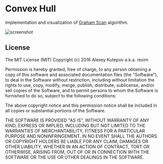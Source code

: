# Convex Hull #

Implementation and visualization of [Graham Scan] algorithm.

![screenshot](http://i.imgur.com/ReMBuQ5.png)

## License ##

The MIT License (MIT)
Copyright (c) 2016 Alexey Kutepov a.k.a. rexim

Permission is hereby granted, free of charge, to any person obtaining a copy of this software and associated documentation files (the "Software"), to deal in the Software without restriction, including without limitation the rights to use, copy, modify, merge, publish, distribute, sublicense, and/or sell copies of the Software, and to permit persons to whom the Software is furnished to do so, subject to the following conditions:

The above copyright notice and this permission notice shall be included in all copies or substantial portions of the Software.

THE SOFTWARE IS PROVIDED "AS IS", WITHOUT WARRANTY OF ANY KIND, EXPRESS OR IMPLIED, INCLUDING BUT NOT LIMITED TO THE WARRANTIES OF MERCHANTABILITY, FITNESS FOR A PARTICULAR PURPOSE AND NONINFRINGEMENT. IN NO EVENT SHALL THE AUTHORS OR COPYRIGHT HOLDERS BE LIABLE FOR ANY CLAIM, DAMAGES OR OTHER LIABILITY, WHETHER IN AN ACTION OF CONTRACT, TORT OR OTHERWISE, ARISING FROM, OUT OF OR IN CONNECTION WITH THE SOFTWARE OR THE USE OR OTHER DEALINGS IN THE SOFTWARE.

[Graham Scan]: https://en.wikipedia.org/wiki/Graham_scan
[opam]: https://opam.ocaml.org/
